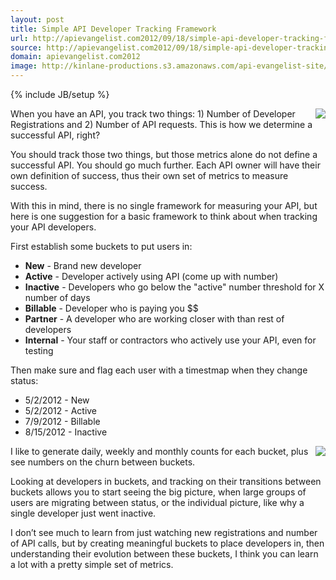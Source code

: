 ```yaml
---
layout: post
title: Simple API Developer Tracking Framework
url: http://apievangelist.com2012/09/18/simple-api-developer-tracking-framework/
source: http://apievangelist.com2012/09/18/simple-api-developer-tracking-framework/
domain: apievangelist.com2012
image: http://kinlane-productions.s3.amazonaws.com/api-evangelist-site/blog/charts-graphs-2.png
---
```

{% include JB/setup %}<p>
     <img src="https://s3.amazonaws.com/kinlane-productions/charts-graphs-1.png"  align="right" />
</p>
<p>
     When you have an API, you track two things: 1) Number of Developer Registrations and 2) Number of API requests. This is how we determine a successful API, right?
</p>
<p>
     You should track those two things, but those metrics alone do not define a successful API. You should go much further. Each API owner will have their own definition of success, thus their own set of metrics to measure success.
</p>
<p>
     With this in mind, there is no single framework for measuring your API, but here is one suggestion for a basic framework to think about when tracking your API developers.
</p>
<p>
     First establish some buckets to put users in:
</p>
<ul>
     <li>
          <strong>New</strong> - Brand new developer
     </li>
     <li>
          <strong>Active</strong> - Developer actively using API (come up with number)
     </li>
     <li>
          <strong>Inactive</strong> - Developers who go below the "active" number threshold for X number of days
     </li>
     <li>
          <strong>Billable</strong> - Developer who is paying you $$
     </li>
     <li>
          <strong>Partner</strong> - A developer who are working closer with than rest of developers
     </li>
     <li>
          <strong>Internal</strong> - Your staff or contractors who actively use your API, even for testing
     </li>
</ul>
<p>
     Then make sure and flag each user with a timestmap when they change status:
</p>
<ul>
     <li>5/2/2012 - New
     </li>
     <li>5/2/2012 - Active
     </li>
     <li>7/9/2012 - Billable
     </li>
     <li>8/15/2012 - Inactive
     </li>
</ul>
<p>
     <img src="https://s3.amazonaws.com/kinlane-productions/charts-graphs-2.png"  align="right" />
</p>
<p>
     I like to generate daily, weekly and monthly counts for each bucket, plus see numbers on the churn between buckets.
</p>
<p>
     Looking at developers in buckets, and tracking on their transitions between buckets allows you to start seeing the big picture, when large groups of users are migrating between status, or the individual picture, like why a single developer just went inactive.
</p>
<p>
     I don’t see much to learn from just watching new registrations and number of API calls, but by creating meaningful buckets to place developers in, then understanding their evolution between these buckets, I think you can learn a lot with a pretty simple set of metrics.
</p>

